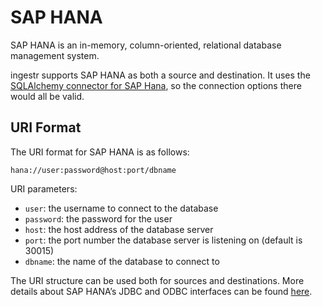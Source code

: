 # SAP HANA
SAP HANA is an in-memory, column-oriented, relational database management system.

ingestr supports SAP HANA as both a source and destination. It uses the [SQLAlchemy connector for SAP Hana](https://github.com/SAP/sqlalchemy-hana/), so the connection options there would all be valid.

## URI Format
The URI format for SAP HANA is as follows:

```plaintext
hana://user:password@host:port/dbname
```

URI parameters:
- `user`: the username to connect to the database
- `password`: the password for the user
- `host`: the host address of the database server
- `port`: the port number the database server is listening on (default is 30015)
- `dbname`: the name of the database to connect to

The URI structure can be used both for sources and destinations. More details about SAP HANA’s JDBC and ODBC interfaces can be found [here](https://github.com/SAP/sqlalchemy-hana/).
